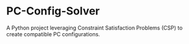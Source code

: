 # PC-Config-Solver
A Python project leveraging Constraint Satisfaction Problems (CSP) to create compatible PC configurations.

